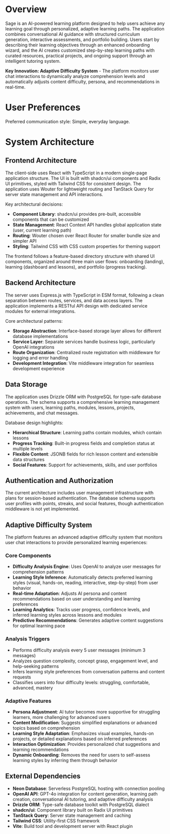 # Overview

Sage is an AI-powered learning platform designed to help users achieve any learning goal through personalized, adaptive learning paths. The application combines conversational AI guidance with structured curriculum generation, interactive assessments, and portfolio building. Users start by describing their learning objectives through an enhanced onboarding wizard, and the AI creates customized step-by-step learning paths with curated resources, practical projects, and ongoing support through an intelligent tutoring system.

**Key Innovation: Adaptive Difficulty System** - The platform monitors user chat interactions to dynamically analyze comprehension levels and automatically adjusts content difficulty, persona, and recommendations in real-time.

# User Preferences

Preferred communication style: Simple, everyday language.

# System Architecture

## Frontend Architecture

The client-side uses React with TypeScript in a modern single-page application structure. The UI is built with shadcn/ui components and Radix UI primitives, styled with Tailwind CSS for consistent design. The application uses Wouter for lightweight routing and TanStack Query for server state management and API interactions.

Key architectural decisions:
- **Component Library**: shadcn/ui provides pre-built, accessible components that can be customized
- **State Management**: React Context API handles global application state (user, current learning path)
- **Routing**: Wouter chosen over React Router for smaller bundle size and simpler API
- **Styling**: Tailwind CSS with CSS custom properties for theming support

The frontend follows a feature-based directory structure with shared UI components, organized around three main user flows: onboarding (landing), learning (dashboard and lessons), and portfolio (progress tracking).

## Backend Architecture

The server uses Express.js with TypeScript in ESM format, following a clean separation between routes, services, and data access layers. The application implements a RESTful API design with dedicated service modules for external integrations.

Core architectural patterns:
- **Storage Abstraction**: Interface-based storage layer allows for different database implementations
- **Service Layer**: Separate services handle business logic, particularly OpenAI integrations
- **Route Organization**: Centralized route registration with middleware for logging and error handling
- **Development Integration**: Vite middleware integration for seamless development experience

## Data Storage

The application uses Drizzle ORM with PostgreSQL for type-safe database operations. The schema supports a comprehensive learning management system with users, learning paths, modules, lessons, projects, achievements, and chat messages.

Database design highlights:
- **Hierarchical Structure**: Learning paths contain modules, which contain lessons
- **Progress Tracking**: Built-in progress fields and completion status at multiple levels
- **Flexible Content**: JSONB fields for rich lesson content and extensible data structures
- **Social Features**: Support for achievements, skills, and user portfolios

## Authentication and Authorization

The current architecture includes user management infrastructure with plans for session-based authentication. The database schema supports user profiles with points, streaks, and social features, though authentication middleware is not yet implemented.

## Adaptive Difficulty System

The platform features an advanced adaptive difficulty system that monitors user chat interactions to provide personalized learning experiences:

### Core Components
- **Difficulty Analysis Engine**: Uses OpenAI to analyze user messages for comprehension patterns
- **Learning Style Inference**: Automatically detects preferred learning styles (visual, hands-on, reading, interactive, step-by-step) from user behavior
- **Real-time Adaptation**: Adjusts AI persona and content recommendations based on user understanding and learning preferences
- **Learning Analytics**: Tracks user progress, confidence levels, and inferred learning styles across lessons and modules
- **Predictive Recommendations**: Generates adaptive content suggestions for optimal learning pace

### Analysis Triggers
- Performs difficulty analysis every 5 user messages (minimum 3 messages)
- Analyzes question complexity, concept grasp, engagement level, and help-seeking patterns
- Infers learning style preferences from conversation patterns and content requests
- Classifies users into four difficulty levels: struggling, comfortable, advanced, mastery

### Adaptive Features
- **Persona Adjustment**: AI tutor becomes more supportive for struggling learners, more challenging for advanced users
- **Content Modification**: Suggests simplified explanations or advanced topics based on comprehension
- **Learning Style Adaptation**: Emphasizes visual examples, hands-on projects, or detailed explanations based on inferred preferences
- **Interaction Optimization**: Provides personalized chat suggestions and learning recommendations
- **Dynamic Onboarding**: Removes the need for users to self-assess learning styles by inferring them through behavior

## External Dependencies

- **Neon Database**: Serverless PostgreSQL hosting with connection pooling
- **OpenAI API**: GPT-4o integration for content generation, learning path creation, conversational AI tutoring, and adaptive difficulty analysis
- **Drizzle ORM**: Type-safe database toolkit with PostgreSQL dialect
- **shadcn/ui**: Component library built on Radix UI primitives
- **TanStack Query**: Server state management and caching
- **Tailwind CSS**: Utility-first CSS framework
- **Vite**: Build tool and development server with React plugin